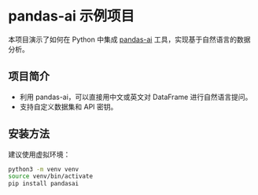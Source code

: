 # pandas-ai 示例项目

本项目演示了如何在 Python 中集成 [pandas-ai](https://github.com/sinaptik-ai/pandas-ai) 工具，实现基于自然语言的数据分析。

## 项目简介

- 利用 pandas-ai，可以直接用中文或英文对 DataFrame 进行自然语言提问。
- 支持自定义数据集和 API 密钥。

## 安装方法

建议使用虚拟环境：

```bash
python3 -m venv venv
source venv/bin/activate
pip install pandasai
```
